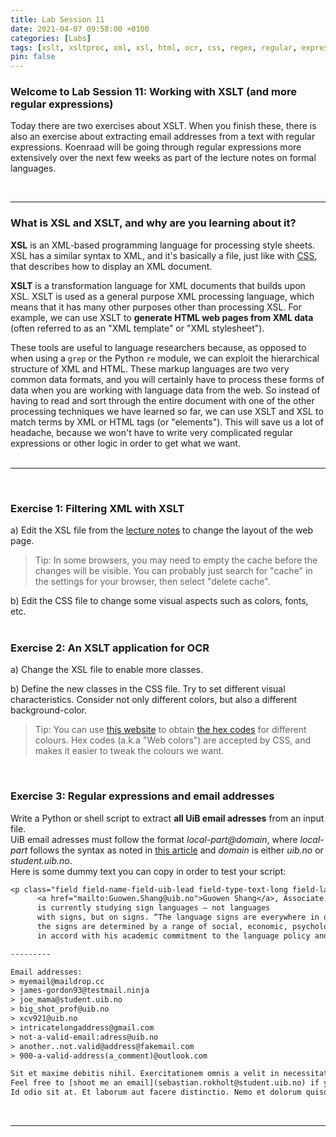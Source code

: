 ```yaml
---
title: Lab Session 11
date: 2021-04-07 09:58:00 +0100
categories: [Labs]
tags: [xslt, xsltproc, xml, xsl, html, ocr, css, regex, regular, expression, email, address, re, python, shell, script]
pin: false
---
```


### Welcome to Lab Session 11:  Working with XSLT (and more regular expressions)<br>

Today there are two exercises about XSLT. When you finish these,
there is also an exercise about extracting email addresses from a text with regular expressions. Koenraad will
be going through regular expressions more extensively over the next few weeks as part of the lecture notes
on formal languages. <br>

<br>

---


### What is XSL and XSLT, and why are you learning about it?
**XSL** is an XML-based programming language for processing style sheets. XSL has a similar syntax to XML,
and it's basically a file, just like with [CSS](https://www.w3schools.com/Css/), that describes how to display an
XML document. <br>

**XSLT** is a transformation language for XML documents that builds upon XSL. XSLT is used as a general purpose
XML processing language, which means that it has many other purposes other than processing XSL.
For example, we can use XSLT to **generate HTML web pages from XML data** (often referred to as an "XML template" or
"XML stylesheet"). <br>

These tools are useful to language researchers because, as opposed to when using a `grep` or the Python `re` module,
we can exploit the hierarchical structure of XML and HTML. These markup languages are two very common data formats,
and you will certainly have to process these forms of data when you are working with language data from the web.
So instead of having to read and sort through the entire document with one of the other processing techniques we have
learned so far, we can use XSLT and XSL to match terms by XML or HTML tags (or "elements"). This will save us a lot of
headache, because we won't have to write very complicated regular expressions or other logic
in order to get what we want. <br>
<br>

---

<br>

### Exercise 1: Filtering XML with XSLT

a) Edit the XSL file from the
[lecture notes](https://lingkurs.h.uib.no/webroot/index.php?page=xml/sonnet&lang=en&course=ling123) to change the
layout of the web page. <br>
> Tip: In some browsers, you may need to empty the cache before the changes will be visible.
> You can probably just search for "cache" in the settings for your browser, then select "delete cache". <br>

b) Edit the CSS file to change some visual aspects such as colors, fonts, etc. <br>
<br>


### Exercise 2: An XSLT application for OCR
a) Change the XSL file to enable more classes. <br>

b) Define the new classes in the CSS file. Try to set different visual characteristics.
Consider not only different colors, but also a different background-color. <br>
> Tip: You can use [this website](https://www.color-hex.com/) to obtain
> [the hex codes](https://en.wikipedia.org/wiki/Web_colors) for different colours.
> Hex codes (a.k.a "Web colors") are accepted by CSS, and makes it easier to tweak the colours we want.

<br>


### Exercise 3: Regular expressions and email addresses
Write a Python or shell script to extract **all UiB email adresses** from an input file. <br>
UiB email adresses must follow the format *local-part@domain*, where *local-part* follows the syntax as noted in
[this article](https://en.wikipedia.org/wiki/Email_address#Local-part) and *domain* is either *uib.no*
or *student.uib.no*. <br>
Here is some dummy text you can copy in order to test your script: <br>
```txt
<p class="field field-name-field-uib-lead field-type-text-long field-label-hidden field-wrapper">
      <a href="mailto:Guowen.Shang@uib.no">Guowen Shang</a>, Associate Professor of Chinese language,
      is currently studying sign languages – not languages
      with signs, but on signs. “The language signs are everywhere in our environment, but the language choices on
      the signs are determined by a range of social, economic, psychological and political factors”. This inquiry is
      in accord with his academic commitment to the language policy and planning issues, especially in China.</p>

---------

Email addresses:
> myemail@maildrop.cc
> james-gordon93@testmail.ninja
> joe_mama@student.uib.no
> big_shot_prof@uib.no
> xcv921@uib.no
> intricatelongaddress@gmail.com
> not-a-valid-email:adress@uib.no
> another..not.valid@address@fakemail.com
> 900-a-valid-address(a_comment)@outlook.com

Sit et maxime debitis nihil. Exercitationem omnis a velit in necessitatibus.
Feel free to [shoot me an email](sebastian.rokholt@student.uib.no) if you need help with anything.
Id odio sit at. Et laborum aut facere distinctio. Nemo et dolorum quisquam esse quidem.
```

<br>

---
